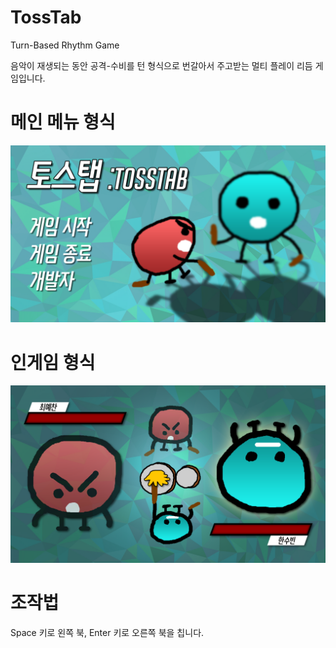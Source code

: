 # TossTab
Turn-Based Rhythm Game

음악이 재생되는 동안 공격-수비를 턴 형식으로 번갈아서 주고받는 멀티 플레이 리듬 게임입니다.

# 메인 메뉴 형식
![alt tag](Preview/title.png)

# 인게임 형식
![alt tag](Preview/ingame.png)

# 조작법
Space 키로 왼쪽 북, Enter 키로 오른쪽 북을 칩니다.
